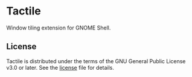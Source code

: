 # Tactile

Window tiling extension for GNOME Shell.

## License

Tactile is distributed under the terms of the GNU General Public License v3.0 or later.
See the [license](LICENSE) file for details.
